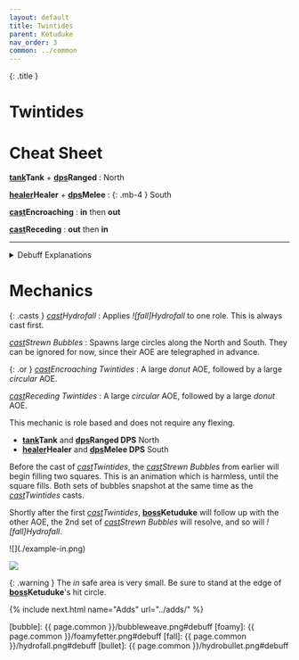 ```yaml
---
layout: default
title: Twintides
parent: Ketuduke
nav_order: 3
common: ../common
---
```



{: .title }
# Twintides

# Cheat Sheet
**[tank]Tank** + **[dps]Ranged**
: North

**[healer]Healer** + **[dps]Melee**
: {: .mb-4 } South

**[cast]Encroaching**
: **in** then **out**

**[cast]Receding**
: **out** then **in**

-----

<details class="debuffs-hideable">
<summary><span>Debuff Explanations</span></summary>
<div markdown="block">
{% include_relative debuffs/hydrofall.md %}
</div>
</details>

# Mechanics

{: .casts }
*[cast]Hydrofall*
: Applies *![fall]Hydrofall* to one role. This is always cast first.

*[cast]Strewn Bubbles*
: Spawns large circles along the North and South. They can be ignored for now,
  since their AOE are telegraphed in advance.

{: .or } *[cast]Encroaching Twintides*
: A large *donut* AOE, followed by a large *circular* AOE.

*[cast]Receding Twintides*
: A large *circular* AOE, followed by a large *donut* AOE.

This mechanic is role based and does not require any flexing.

* **[tank]Tank** and **[dps]Ranged DPS** North
* **[healer]Healer** and **[dps]Melee DPS** South

Before the cast of *[cast]Twintides*, the *[cast]Strewn Bubbles* from earlier
will begin filling two squares. This is an animation which is harmless,
until the square fills. Both sets of bubbles snapshot at the same time as the
*[cast]Twintides* casts.

Shortly after the first *[cast]Twintides*, **[boss]Ketuduke** will follow up
with the other AOE, the 2nd set of *[cast]Strewn Bubbles* will resolve, and so
will *![fall]Hydrofall*.

<div class="mechanics" markdown="block">
![](./example-in.png)

![](./example-out.png)
</div>

{: .warning }
The *in* safe area is very small. Be sure to stand at the edge of
**[boss]Ketuduke**'s hit circle.

{% include next.html name="Adds" url="../adds/" %}

[tank]: tank
[healer]: healer
[dps]: dps
[cast]: cast
[boss]: boss

[bubble]: {{ page.common }}/bubbleweave.png#debuff
[foamy]: {{ page.common }}/foamyfetter.png#debuff
[fall]: {{ page.common }}/hydrofall.png#debuff
[bullet]: {{ page.common }}/hydrobullet.png#debuff
